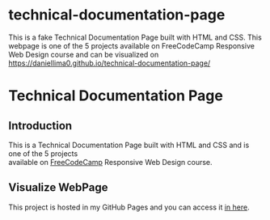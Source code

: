 # technical-documentation-page

This is a fake Technical Documentation Page built with HTML and CSS.
This webpage is one of the 5 projects available on FreeCodeCamp Responsive Web Design course
and can be visualized on https://daniellima0.github.io/technical-documentation-page/


# Technical Documentation Page

## Introduction

This is a Technical Documentation Page built with HTML and CSS and is one of the 5 projects  
available on [FreeCodeCamp](https://www.freecodecamp.org/) Responsive Web Design course.


## Visualize WebPage

This project is hosted in my GitHub Pages and you can access it [in here](https://daniellima0.github.io/technical-documentation-page/).
